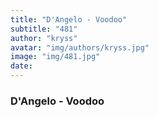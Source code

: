 ```yaml
---
title: "D'Angelo - Voodoo"
subtitle: "481"
author: "kryss"
avatar: "img/authors/kryss.jpg"
image: "img/481.jpg"
date:
---
```


### D'Angelo - Voodoo
